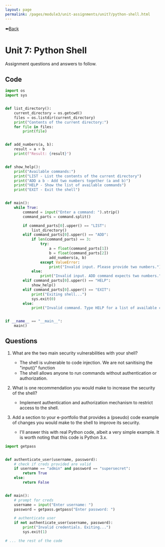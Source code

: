 ```yaml
---
layout: page
permalink: /pages/module3/unit-assignments/unit7/python-shell.html
---
```


⬅️[Back](/pages/module3/unit-assignments/unit7/m3u7.html)

# Unit 7: Python Shell

Assignment questions and answers to follow.

## Code

```python
import os
import sys


def list_directory():
    current_directory = os.getcwd()
    files = os.listdir(current_directory)
    print("Contents of the current directory:")
    for file in files:
        print(file)


def add_numbers(a, b):
    result = a + b
    print(f"Result: {result}")


def show_help():
    print("Available commands:")
    print("LIST - List the contents of the current directory")
    print("ADD a b - Add two numbers together (a and b)")
    print("HELP - Show the list of available commands")
    print("EXIT - Exit the shell")


def main():
    while True:
        command = input("Enter a command: ").strip()
        command_parts = command.split()

        if command_parts[0].upper() == "LIST":
            list_directory()
        elif command_parts[0].upper() == "ADD":
            if len(command_parts) == 3:
                try:
                    a = float(command_parts[1])
                    b = float(command_parts[2])
                    add_numbers(a, b)
                except ValueError:
                    print("Invalid input. Please provide two numbers.")
            else:
                print("Invalid input. ADD command expects two numbers.")
        elif command_parts[0].upper() == "HELP":
            show_help()
        elif command_parts[0].upper() == "EXIT":
            print("Exiting shell...")
            sys.exit(0)
        else:
            print("Invalid command. Type HELP for a list of available commands.")


if __name__ == "__main__":
    main()

```

## Questions

1. What are the two main security vulnerabilities with your shell?
    - The shell is vulnerable to code injection. We are not sanitising the "input()" function
    - The shell allows anyone to run commands without authentication or authorization.

2. What is one recommendation you would make to increase the security of the shell?
    - Implement authentication and authorization mechanism to restrict access to the shell.

3. Add a section to your e-portfolio that provides a (pseudo) code example of changes you would make to the shell to improve its security.
    - I'll answer this with real Python code, albeit a very simple example. It is worth noting that this code is Python 3.x.

```python
import getpass


def authenticate_user(username, password):
    # check if creds provided are valid
    if username == "admin" and password == "supersecret":
        return True
    else:
        return False


def main():
    # prompt for creds
    username = input("Enter username: ")
    password = getpass.getpass("Enter password: ")

    # authenticate user
    if not authenticate_user(username, password):
        print("Invalid credentials. Exiting...")
        sys.exit(1)

# ... the rest of the code
```

